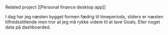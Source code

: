 Related project [[Personal finance desktop app]]

I dag har jeg næsten bygget formen fædrig til timeperiods, sliders er næsten tilfredsstillende men tror at jeg må rykke videre til at lave Goals, Eller noget data på dashboarded.

